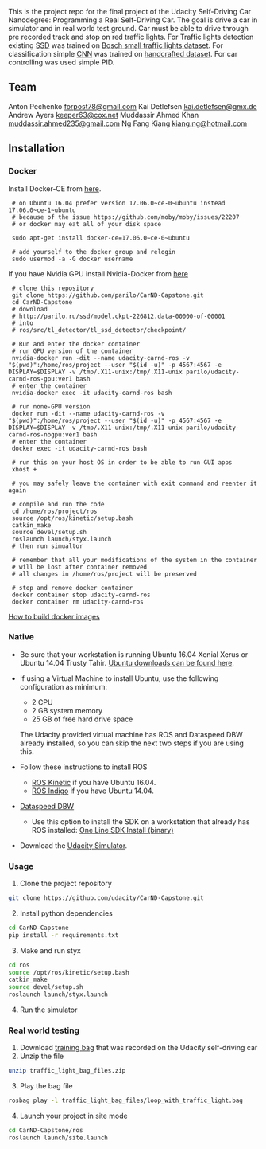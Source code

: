 This is the project repo for the final project of the Udacity Self-Driving Car Nanodegree: Programming a Real Self-Driving Car. The goal is drive a car in simulator and in real world test ground. Car must be able to drive through pre recorded track and stop on red traffic lights. For Traffic lights detection existing [SSD](https://github.com/parilo/SSD-Tensorflow) was trained on [Bosch small traffic lights dataset](https://hci.iwr.uni-heidelberg.de/node/6132). For classification simple [CNN](https://github.com/parilo/traffic-light-classifier) was trained on [handcrafted dataset](https://github.com/jorcus/CarND-Capstone-Dataset). For car controlling was used simple PID.

## Team

Anton Pechenko	forpost78@gmail.com
Kai Detlefsen	kai.detlefsen@gmx.de
Andrew Ayers	keeper63@cox.net
Muddassir Ahmed Khan	muddassir.ahmed235@gmail.com
Ng Fang Kiang	kiang.ng@hotmail.com

## Installation

### Docker

Install Docker-CE from [here](https://docs.docker.com/engine/installation/linux/docker-ce/ubuntu/).
```
 # on Ubuntu 16.04 prefer version 17.06.0~ce-0~ubuntu instead 17.06.0~ce-1~ubuntu
 # because of the issue https://github.com/moby/moby/issues/22207
 # or docker may eat all of your disk space

 sudo apt-get install docker-ce=17.06.0~ce-0~ubuntu

 # add yourself to the docker group and relogin
 sudo usermod -a -G docker username
```

If you have Nvidia GPU install Nvidia-Docker from [here](https://github.com/NVIDIA/nvidia-docker)

```
 # clone this repository
 git clone https://github.com/parilo/CarND-Capstone.git
 cd CarND-Capstone
 # download
 # http://parilo.ru/ssd/model.ckpt-226812.data-00000-of-00001
 # into 
 # ros/src/tl_detector/tl_ssd_detector/checkpoint/
 
 # Run and enter the docker container
 # run GPU version of the container
 nvidia-docker run -dit --name udacity-carnd-ros -v "$(pwd)":/home/ros/project --user "$(id -u)" -p 4567:4567 -e DISPLAY=$DISPLAY -v /tmp/.X11-unix:/tmp/.X11-unix parilo/udacity-carnd-ros-gpu:ver1 bash
 # enter the container
 nvidia-docker exec -it udacity-carnd-ros bash
 
 # run none-GPU version
 docker run -dit --name udacity-carnd-ros -v "$(pwd)":/home/ros/project --user "$(id -u)" -p 4567:4567 -e DISPLAY=$DISPLAY -v /tmp/.X11-unix:/tmp/.X11-unix parilo/udacity-carnd-ros-nogpu:ver1 bash
 # enter the container
 docker exec -it udacity-carnd-ros bash

 # run this on your host OS in order to be able to run GUI apps
 xhost +

 # you may safely leave the container with exit command and reenter it again

 # compile and run the code
 cd /home/ros/project/ros
 source /opt/ros/kinetic/setup.bash
 catkin_make
 source devel/setup.sh
 roslaunch launch/styx.launch
 # then run simualtor

 # remember that all your modifications of the system in the container
 # will be lost after container removed
 # all changes in /home/ros/project will be preserved

 # stop and remove docker container
 docker container stop udacity-carnd-ros
 docker container rm udacity-carnd-ros

```

[How to build docker images](https://github.com/parilo/CarND-Capstone/blob/master/docker/README.md)

### Native

* Be sure that your workstation is running Ubuntu 16.04 Xenial Xerus or Ubuntu 14.04 Trusty Tahir. [Ubuntu downloads can be found here](https://www.ubuntu.com/download/desktop).
* If using a Virtual Machine to install Ubuntu, use the following configuration as minimum:
  * 2 CPU
  * 2 GB system memory
  * 25 GB of free hard drive space

  The Udacity provided virtual machine has ROS and Dataspeed DBW already installed, so you can skip the next two steps if you are using this.

* Follow these instructions to install ROS
  * [ROS Kinetic](http://wiki.ros.org/kinetic/Installation/Ubuntu) if you have Ubuntu 16.04.
  * [ROS Indigo](http://wiki.ros.org/indigo/Installation/Ubuntu) if you have Ubuntu 14.04.
* [Dataspeed DBW](https://bitbucket.org/DataspeedInc/dbw_mkz_ros)
  * Use this option to install the SDK on a workstation that already has ROS installed: [One Line SDK Install (binary)](https://bitbucket.org/DataspeedInc/dbw_mkz_ros/src/81e63fcc335d7b64139d7482017d6a97b405e250/ROS_SETUP.md?fileviewer=file-view-default)
* Download the [Udacity Simulator](https://github.com/udacity/CarND-Capstone/releases/tag/v1.2).

### Usage

1. Clone the project repository
```bash
git clone https://github.com/udacity/CarND-Capstone.git
```

2. Install python dependencies
```bash
cd CarND-Capstone
pip install -r requirements.txt
```
3. Make and run styx
```bash
cd ros
source /opt/ros/kinetic/setup.bash
catkin_make
source devel/setup.sh
roslaunch launch/styx.launch
```
4. Run the simulator

### Real world testing
1. Download [training bag](https://drive.google.com/file/d/0B2_h37bMVw3iYkdJTlRSUlJIamM/view?usp=sharing) that was recorded on the Udacity self-driving car
2. Unzip the file
```bash
unzip traffic_light_bag_files.zip
```
3. Play the bag file
```bash
rosbag play -l traffic_light_bag_files/loop_with_traffic_light.bag
```
4. Launch your project in site mode
```bash
cd CarND-Capstone/ros
roslaunch launch/site.launch
```
